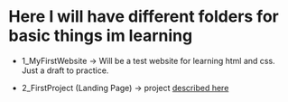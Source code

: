 # Here I will have different folders for basic things im learning

- 1_MyFirstWebsite -> Will be a test website for learning html and css. Just a draft to practice.

- 2_FirstProject (Landing Page) -> project [described here](https://www.theodinproject.com/paths/foundations/courses/foundations/lessons/landing-page)
